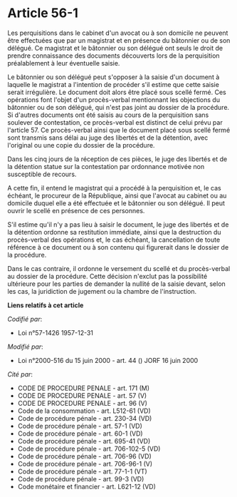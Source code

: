# Article 56-1

Les perquisitions dans le cabinet d'un avocat ou à son domicile ne peuvent être effectuées que par un magistrat et en
présence du bâtonnier ou de son délégué. Ce magistrat et le bâtonnier ou son délégué ont seuls le droit de prendre
connaissance des documents découverts lors de la perquisition préalablement à leur éventuelle saisie.

Le bâtonnier ou son délégué peut s'opposer à la saisie d'un document à laquelle le magistrat a l'intention de procéder s'il
estime que cette saisie serait irrégulière. Le document doit alors être placé sous scellé fermé. Ces opérations font l'objet
d'un procès-verbal mentionnant les objections du bâtonnier ou de son délégué, qui n'est pas joint au dossier de la procédure.
Si d'autres documents ont été saisis au cours de la perquisition sans soulever de contestation, ce procès-verbal est distinct
de celui prévu par l'article 57. Ce procès-verbal ainsi que le document placé sous scellé fermé sont transmis sans délai au
juge des libertés et de la détention, avec l'original ou une copie du dossier de la procédure.

Dans les cinq jours de la réception de ces pièces, le juge des libertés et de la détention statue sur la contestation par
ordonnance motivée non susceptible de recours.

A cette fin, il entend le magistrat qui a procédé à la perquisition et, le cas échéant, le procureur de la République, ainsi
que l'avocat au cabinet ou au domicile duquel elle a été effectuée et le bâtonnier ou son délégué. Il peut ouvrir le scellé
en présence de ces personnes.

S'il estime qu'il n'y a pas lieu à saisir le document, le juge des libertés et de la détention ordonne sa restitution
immédiate, ainsi que la destruction du procès-verbal des opérations et, le cas échéant, la cancellation de toute référence à
ce document ou à son contenu qui figurerait dans le dossier de la procédure.

Dans le cas contraire, il ordonne le versement du scellé et du procès-verbal au dossier de la procédure. Cette décision
n'exclut pas la possibilité ultérieure pour les parties de demander la nullité de la saisie devant, selon les cas, la
juridiction de jugement ou la chambre de l'instruction.

**Liens relatifs à cet article**

_Codifié par_:

  - Loi n°57-1426 1957-12-31

_Modifié par_:

  - Loi n°2000-516 du 15 juin 2000 - art. 44 () JORF 16 juin 2000

_Cité par_:

  - CODE DE PROCEDURE PENALE - art. 171 (M)
  - CODE DE PROCEDURE PENALE - art. 57 (V)
  - CODE DE PROCEDURE PENALE - art. 96 (V)
  - Code de la consommation - art. L512-61 (VD)
  - Code de procédure pénale - art. 230-34 (VD)
  - Code de procédure pénale - art. 57-1 (VD)
  - Code de procédure pénale - art. 60-1 (VD)
  - Code de procédure pénale - art. 695-41 (VD)
  - Code de procédure pénale - art. 706-102-5 (VD)
  - Code de procédure pénale - art. 706-96 (VD)
  - Code de procédure pénale - art. 706-96-1 (V)
  - Code de procédure pénale - art. 77-1-1 (VT)
  - Code de procédure pénale - art. 99-3 (VD)
  - Code monétaire et financier - art. L621-12 (VD)
